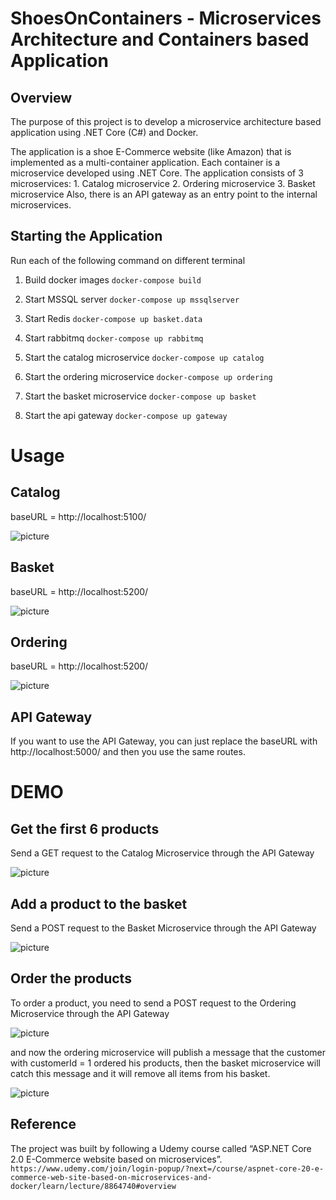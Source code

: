 # ShoesOnContainers - Microservices Architecture and Containers based Application


## Overview

The purpose of this project is to develop a microservice architecture based application using .NET Core (C#) and Docker.

The application is a shoe E-Commerce website (like Amazon) that is implemented as a multi-container application. Each container is a microservice developed using .NET Core.
The application consists of 3 microservices:
    1.    Catalog microservice
    2.    Ordering microservice
    3.    Basket microservice
Also, there is an API gateway as an entry point to the internal microservices.


## Starting the Application

Run each of the following command on different terminal

1. Build docker images
```docker-compose build```

2. Start MSSQL server
```docker-compose up mssqlserver```

3. Start Redis
```docker-compose up basket.data```

4. Start rabbitmq
```docker-compose up rabbitmq```

5. Start the catalog microservice
```docker-compose up catalog```

6. Start the ordering microservice
```docker-compose up ordering```

7. Start the basket microservice
```docker-compose up basket```

8. Start the api gateway
```docker-compose up gateway```

# Usage

## Catalog

baseURL = http://localhost:5100/

![picture](Images/catalog.png)

## Basket

baseURL = http://localhost:5200/

![picture](Images/ordering.png)

## Ordering

baseURL = http://localhost:5200/

![picture](Images/ordering.png)


## API Gateway

If you want to use the API Gateway, you can just replace the baseURL with http://localhost:5000/ and then you use the same routes.


# DEMO

## Get the first 6 products

Send a GET request to the Catalog Microservice through the API Gateway


![picture](Images/catalog-firstRequest.png)


## Add a product to the basket

Send a POST request to the Basket Microservice through the API Gateway

![picture](Images/basket-firstRequest.png)

## Order the products


To order a product, you need to send a POST request to the Ordering Microservice through the API Gateway

![picture](Images/orders-addOrder.png)

and now the ordering microservice will publish a message that the customer with customerId = 1 ordered his products, then the basket microservice will catch this message and it will remove all items from his basket.

![picture](Images/basket-removed.png)

## Reference

The project was built by following a Udemy course called “ASP.NET Core 2.0 E-Commerce website based on microservices”. 
```https://www.udemy.com/join/login-popup/?next=/course/aspnet-core-20-e-commerce-web-site-based-on-microservices-and-docker/learn/lecture/8864740#overview```
